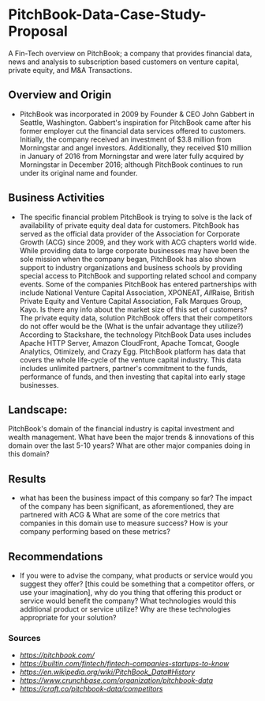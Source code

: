  # PitchBook-Data-Case-Study-Proposal
A Fin-Tech overview on PitchBook; a company that provides financial data, news and analysis to subscription based customers on venture capital, private equity, and M&A Transactions.

## Overview and Origin
* PitchBook was incorporated in 2009 by Founder & CEO John Gabbert in Seattle, Washington. Gabbert's inspiration for PitchBook came after his former employer cut the financial data services offered to customers. Initially, the company received an investment of $3.8 million from Morningstar and angel investors. Additionally, they received $10 million in January of 2016 from Morningstar and were later fully acquired by Morningstar in December 2016; although PitchBook continues to run under its original name and founder. 

## Business Activities
* The specific financial problem PitchBook is trying to solve is the lack of availability of private equity deal data for customers.  PitchBook has served as the official data provider of the Association for Corporate Growth (ACG) since 2009, and they work with ACG chapters world wide. While providing data to large corporate businesses may have been the sole mission when the company began, PitchBook has also shown support to industry organizations and business schools by providing special access to PitchBook and supporting related school and company events. Some of the companies PitchBook has entered partnerships with include National Venture Capital Association,  XPONEAT, *All*Raise, British Private Equity and Venture Capital Association, Falk Marques Group,  Kayo.
Is there any info about the market size of this set of customers? The private equity data, solution PitchBook offers that their competitors do not offer would be the (What is the unfair advantage they utilize?) According to Stackshare, the technology PitchBook Data uses includes Apache HTTP Server, Amazon CloudFront, Apache Tomcat, Google Analytics, Otimizely, and Crazy Egg. PitchBook platform has data that covers the whole life-cycle of the venture capital industry. This data includes unlimited partners, partner's commitment to the funds, performance of funds, and then investing that capital into early stage businesses.

## Landscape:
PitchBook's domain of the financial industry is capital investment and wealth management.  What have been the major trends & innovations of this domain over the last 5-10 years? What are other major companies doing in this domain?


## Results
* what has been the business impact of this company so far? The impact of the company has been significant, as aforementioned, they are partnered with ACG &  What are some of the core metrics that companies in this domain use to measure success? How is your company performing based on these metrics?


## Recommendations
* If you were to advise the company, what products or service would you suggest they offer? [this could be something that a competitor offers, or use your imagination], why do you thing that offering this product or service would benefit the company? What technologies would this additional product or service utilize? Why are these technologies appropriate for your solution?




### Sources
* *https://pitchbook.com/*
* *https://builtin.com/fintech/fintech-companies-startups-to-know*
* *https://en.wikipedia.org/wiki/PitchBook_Data#History*
* *https://www.crunchbase.com/organization/pitchbook-data*
* *https://craft.co/pitchbook-data/competitors*
